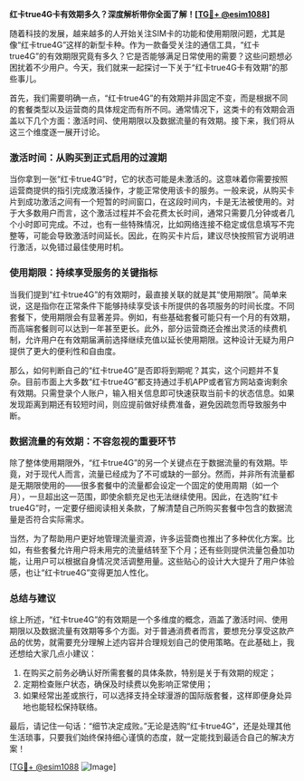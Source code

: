 **红卡true4G卡有效期多久？深度解析带你全面了解！[[TG💪+ @esim1088](https://t.me/s/esim1088)]**

随着科技的发展，越来越多的人开始关注SIM卡的功能和使用期限问题，尤其是像“红卡true4G”这样的新型卡种。作为一款备受关注的通信工具，“红卡true4G”的有效期限究竟有多久？它是否能够满足日常使用的需要？这些问题想必困扰着不少用户。今天，我们就来一起探讨一下关于“红卡true4G卡有效期”的那些事儿。

首先，我们需要明确一点，“红卡true4G”的有效期并非固定不变，而是根据不同的套餐类型以及运营商的具体规定而有所不同。通常情况下，这类卡的有效期会涵盖以下几个方面：激活时间、使用期限以及数据流量的有效期。接下来，我们将从这三个维度逐一展开讨论。

### **激活时间：从购买到正式启用的过渡期**

当你拿到一张“红卡true4G”时，它的状态可能是未激活的。这意味着你需要按照运营商提供的指引完成激活操作，才能正常使用该卡的服务。一般来说，从购买卡片到成功激活之间有一个短暂的时间窗口，在这段时间内，卡是无法被使用的。对于大多数用户而言，这个激活过程并不会花费太长时间，通常只需要几分钟或者几个小时即可完成。不过，也有一些特殊情况，比如网络连接不稳定或信息填写不完整等，可能会导致激活时间延长。因此，在购买卡片后，建议尽快按照官方说明进行激活，以免错过最佳使用时机。

### **使用期限：持续享受服务的关键指标**

当我们提到“红卡true4G”的有效期时，最直接关联的就是其“使用期限”。简单来说，这是指你在正常条件下能够持续享受该卡所提供的各项服务的时间长度。不同套餐下，使用期限会有显著差异。例如，有些基础套餐可能只有一个月的有效期，而高端套餐则可以达到一年甚至更长。此外，部分运营商还会推出灵活的续费机制，允许用户在有效期届满前选择继续充值以延长使用期限。这种设计无疑为用户提供了更大的便利性和自由度。

那么，如何判断自己的“红卡true4G”是否即将到期呢？其实，这个问题并不复杂。目前市面上大多数“红卡true4G”都支持通过手机APP或者官方网站查询剩余有效期。只需登录个人账户，输入相关信息即可快速获取当前卡的状态信息。如果发现距离到期还有较短时间，则应提前做好续费准备，避免因疏忽而导致服务中断。

### **数据流量的有效期：不容忽视的重要环节**

除了整体使用期限外，“红卡true4G”的另一个关键点在于数据流量的有效期。毕竟，对于现代人而言，流量已经成为了不可或缺的一部分。然而，并非所有流量都是无期限使用的——很多套餐中的流量都会设定一个固定的使用周期（如一个月），一旦超出这一范围，即使余额充足也无法继续使用。因此，在选购“红卡true4G”时，一定要仔细阅读相关条款，了解清楚自己所购买套餐中包含的数据流量是否符合实际需求。

当然，为了帮助用户更好地管理流量资源，许多运营商也推出了多种优化方案。比如，有些套餐允许用户将未用完的流量结转至下个月；还有些则提供流量包叠加功能，让用户可以根据自身情况灵活调整用量。这些贴心的设计大大提升了用户体验感，也让“红卡true4G”变得更加人性化。

### **总结与建议**

综上所述，“红卡true4G”的有效期是一个多维度的概念，涵盖了激活时间、使用期限以及数据流量有效期等多个方面。对于普通消费者而言，要想充分享受这款产品的优势，就需要充分理解上述内容并合理规划自己的使用策略。在此基础上，我还想给大家几点小建议：

1. 在购买之前务必确认好所需套餐的具体条款，特别是关于有效期的规定；
2. 定期检查账户状态，确保及时续费以免影响正常使用；
3. 如果经常出差或旅行，可以选择支持全球漫游的国际版套餐，这样即便身处异地也能轻松保持联络。

最后，请记住一句话：“细节决定成败。”无论是选购“红卡true4G”，还是处理其他生活琐事，只要我们始终保持细心谨慎的态度，就一定能找到最适合自己的解决方案！

[[TG💪+ @esim1088](https://t.me/s/esim1088) ![Image](https://i.postimg.cc/4NQfJmqS/Snipaste-2025-05-13-00-14-12.png)]